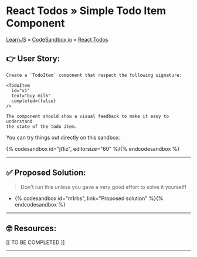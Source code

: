 # React Todos » Simple Todo Item Component
[LearnJS](../../../README.md) » [CodeSandbox.io](../../README.md) » [React Todos](../README.md)

## 👉 User Story:

```
Create a `TodoItem` component that respect the following signature:

<TodoItem
  id="x1"
  text="buy milk"
  completed={false}
/>

The component should show a visual feedback to make it easy to understand
the state of the todo item.
```

You can try things out directly on this sandbox:  

{% codesandbox id="jt1iz", editorsize="60" %}{% endcodesandbox %}

---

## ✅ Proposed Solution:

> Don't run this unless you gave a very good effort to solve it yourself!

- {% codesandbox id="m1rbs", link="Proposed solution" %}{% endcodesandbox %}


---

## 🤓 Resources:

[[ TO BE COMPLETED ]]

---
